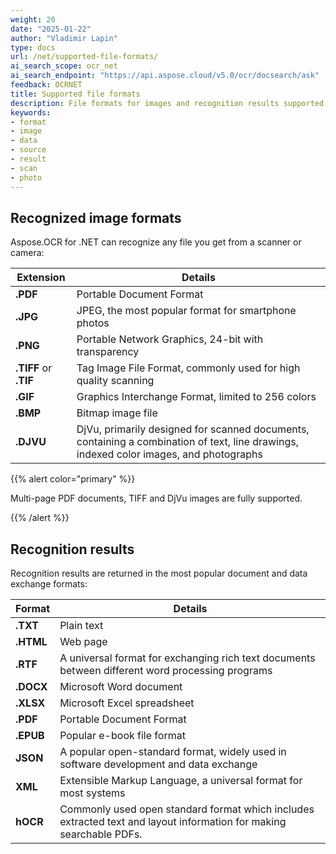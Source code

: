 ```yaml
---
weight: 20
date: "2025-01-22"
author: "Vladimir Lapin"
type: docs
url: /net/supported-file-formats/
ai_search_scope: ocr_net
ai_search_endpoint: "https://api.aspose.cloud/v5.0/ocr/docsearch/ask"
feedback: OCRNET
title: Supported file formats
description: File formats for images and recognition results supported by Aspose.OCR.
keywords:
- format
- image
- data
- source
- result
- scan
- photo
---
```


## Recognized image formats

Aspose.OCR for .NET can recognize any file you get from a scanner or camera:

Extension             | Details
--------------------- | -------
**.PDF**              | Portable Document Format
**.JPG**              | JPEG, the most popular format for smartphone photos
**.PNG**              | Portable Network Graphics, 24-bit with transparency
**.TIFF** or **.TIF** | Tag Image File Format, commonly used for high quality scanning
**.GIF**              | Graphics Interchange Format, limited to 256 colors
**.BMP**              | Bitmap image file
**.DJVU**             | DjVu, primarily designed for scanned documents, containing a combination of text, line drawings, indexed color images, and photographs

{{% alert color="primary" %}}

Multi-page PDF documents, TIFF and DjVu images are fully supported.

{{% /alert %}}


## Recognition results

Recognition results are returned in the most popular document and data exchange formats:

Format    | Details
--------- | -------
**.TXT**  | Plain text
**.HTML** | Web page
**.RTF**  | A universal format for exchanging rich text documents between different word processing programs
**.DOCX** | Microsoft Word document
**.XLSX** | Microsoft Excel spreadsheet
**.PDF**  | Portable Document Format
**.EPUB** | Popular e-book file format
**JSON**  | A popular open-standard format, widely used in software development and data exchange
**XML**   | Extensible Markup Language, a universal format for most systems
**hOCR**  | Commonly used open standard format which includes extracted text and layout information for making searchable PDFs.
